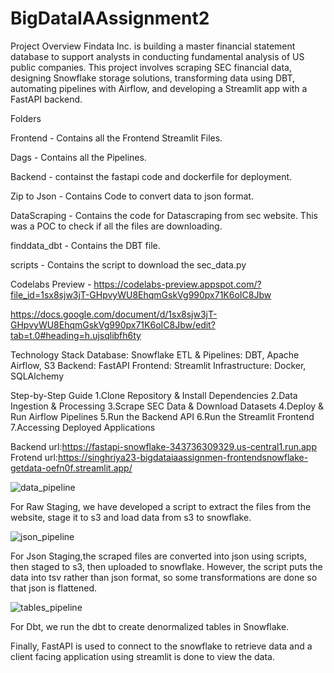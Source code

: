 # BigDataIAAssignment2

Project Overview
Findata Inc. is building a master financial statement database to support analysts in conducting fundamental analysis of US public companies. This project involves scraping SEC financial data, designing Snowflake storage solutions, transforming data using DBT, automating pipelines with Airflow, and developing a Streamlit app with a FastAPI backend.

Folders 

Frontend - Contains all the Frontend Streamlit Files.

Dags - Contains all the Pipelines.

Backend - containst the fastapi code and dockerfile for deployment.

Zip to Json - Contains Code to convert data to json format.

DataScraping - Contains the code for Datascraping from sec website. This was a POC to check if all the files are downloading.

finddata_dbt - Contains the DBT file.

scripts - Contains the script to download the sec_data.py


Codelabs Preview -  https://codelabs-preview.appspot.com/?file_id=1sx8sjw3jT-GHpvyWU8EhqmGskVg990px71K6oIC8Jbw

https://docs.google.com/document/d/1sx8sjw3jT-GHpvyWU8EhqmGskVg990px71K6oIC8Jbw/edit?tab=t.0#heading=h.ujsqlibfh6ty

Technology Stack
Database: Snowflake
ETL & Pipelines: DBT, Apache Airflow, S3
Backend: FastAPI
Frontend: Streamlit
Infrastructure: Docker, SQLAlchemy

Step-by-Step Guide
1.Clone Repository & Install Dependencies
2.Data Ingestion & Processing
3.Scrape SEC Data & Download Datasets
4.Deploy & Run Airflow Pipelines
5.Run the Backend API
6.Run the Streamlit Frontend
7.Accessing Deployed Applications

Backend url:https://fastapi-snowflake-343736309329.us-central1.run.app
Frotend url:https://singhriya23-bigdataiaassignmen-frontendsnowflake-getdata-oefn0f.streamlit.app/




![data_pipeline](https://github.com/user-attachments/assets/619eeeb6-bf9e-4296-9c86-75d8070668a2)


For Raw Staging,  we have developed a script to extract the files from the website, stage it to s3 and load data from s3 to snowflake.


![json_pipeline](https://github.com/user-attachments/assets/9bfca83b-6073-48af-91fe-b9ac8c7ddf2a) 

For Json Staging,the scraped files are converted into json using scripts, then staged to s3, then uploaded to snowflake. However, the script puts the data into tsv rather than json format, so some transformations are done so that json is flattened.

![tables_pipeline](https://github.com/user-attachments/assets/c3ca277e-fd33-450c-91b3-4f2246878214)

For Dbt, we run the dbt to create denormalized tables in Snowflake.


Finally, FastAPI is used to connect to the snowflake to retrieve data and a client facing application using streamlit is done to view the data.









